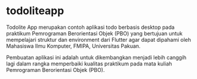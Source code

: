 # todoliteapp
Todolite App merupakan contoh aplikasi todo berbasis desktop pada praktikum Pemrograman Berorientasi Objek (PBO) yang bertujuan untuk mempelajari struktur dan environment dari Flutter agar dapat dipahami oleh Mahasiswa Ilmu Komputer, FMIPA, Universitas Pakuan. 

Pembuatan aplikasi ini adalah untuk dikembangkan menjadi lebih canggih lagi dalam rangka memperbaiki kualitas praktikum pada mata kuliah Pemrograman Berorientasi Objek (PBO).
